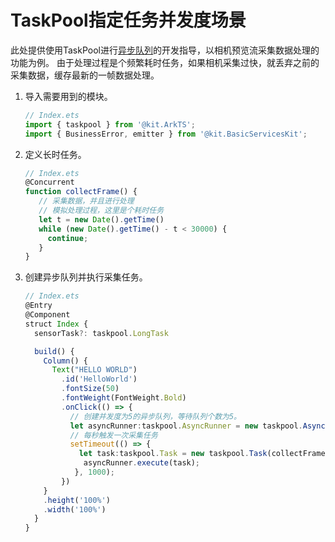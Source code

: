 # TaskPool指定任务并发度场景

此处提供使用TaskPool进行[异步队列](../reference/apis-arkts/js-apis-taskpool.md#asyncrunner18)的开发指导，以相机预览流采集数据处理的功能为例。
由于处理过程是个频繁耗时任务，如果相机采集过快，就丢弃之前的采集数据，缓存最新的一帧数据处理。

1. 导入需要用到的模块。

   ```ts
   // Index.ets
   import { taskpool } from '@kit.ArkTS';
   import { BusinessError, emitter } from '@kit.BasicServicesKit';
   ```

2. 定义长时任务。

   ```ts
   // Index.ets
   @Concurrent
   function collectFrame() {
      // 采集数据，并且进行处理
      // 模拟处理过程，这里是个耗时任务
      let t = new Date().getTime()
      while (new Date().getTime() - t < 30000) {
        continue;
      }
   }
   ```

3. 创建异步队列并执行采集任务。

   ```ts
   // Index.ets
   @Entry
   @Component
   struct Index {
     sensorTask?: taskpool.LongTask

     build() {
       Column() {
         Text("HELLO WORLD")
           .id('HelloWorld')
           .fontSize(50)
           .fontWeight(FontWeight.Bold)
           .onClick(() => {
             // 创建并发度为5的异步队列，等待队列个数为5。
             let asyncRunner:taskpool.AsyncRunner = new taskpool.AsyncRunner("async", 5, 5);
             // 每秒触发一次采集任务
             setTimeout(() => {
               let task:taskpool.Task = new taskpool.Task(collectFrame);
                asyncRunner.execute(task);
              }, 1000);
           })
       }
       .height('100%')
       .width('100%')
     }
   }
   ```


